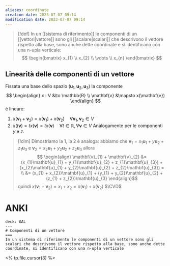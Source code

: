 ```yaml
---
aliases: coordinate
creation date: 2023-07-07 09:14
modification date: 2023-07-07 09:14
---
```


> [!def]
> In un [[sistema di riferimento]] le componenti di un [[vettori|vettore]] sono gli [[scalare|scalari]] che descrivono il vettore rispetto alla base, sono anche dette coordinate e si identificano con una n-upla verticale:
> $$ \begin{bmatrix}
> x_{1} \\
> x_{2} \\
> \vdots \\
> x_{n}
> \end{bmatrix} $$
> 

## Linearità delle componenti di un vettore
Fissata una base dello spazio $(\mathbf{u}_{1},\mathbf{u}_{2},\mathbf{u}_{3})$ la componente
$$ \begin{align}
x : V &\to \mathbb{R} \\
\mathbf{v} &\mapsto x(\mathbf{v})
\end{align} $$
è lineare:
1. $x(\mathbf{v}_{1} + \mathbf{v}_{2}) = x(\mathbf{v}_{1}) + x(\mathbf{v}_{2})\quad \forall \mathbf{v}_{1},\mathbf{v}_{2} \in V$
2. $x(t\mathbf{v}) = tx(\mathbf{v}) = tx(\mathbf{v})\quad \forall t \in \mathbb{R}, \forall \mathbf{v} \in V$
Analogamente per le componenti $y$ e $z$.

>[!dim]
>Dimostriamo la 1, la 2 è analoga:
>abbiamo che $\mathbf{v}_{1} = x_{1}\mathbf{u}_{1} + y\mathbf{u}_{2} + z_{1}\mathbf{u}_{3}$ e $\mathbf{v}_{2} = x_{2}\mathbf{u}_{1} + y_{2}\mathbf{u}_{2} + z_{2}\mathbf{u}_{3}$ allora
>$$ \begin{align}
>\mathbf{v}_{1} + \mathbf{v}_{2} &= (x_{1}\mathbf{u}_{1} + y_{1}\mathbf{u}_{2} + z_{1}\mathbf{u}_{3}) + (x_{2}\mathbf{u}_{1} + y_{2}\mathbf{u}_{2} + z_{2}\mathbf{u}_{3}) = \\
> &= (x_{1} + x_{2})\mathbf{u}_{1} + (y_{1} + y_{2})\mathbf{u}_{2} + (z_{1} + z_{2})\mathbf{u}_{3}
>\end{align}$$
>quindi $x(\mathbf{v}_{1} + \mathbf{v}_{2}) = x_{1} + x_{2} = x(\mathbf{v}_{1}) + x(\mathbf{v}_{2})$
>$\CVD$

# ANKI

```anki
deck: GAL
---
# Componenti di un vettore
===
In un sistema di riferimento le componenti di un vettore sono gli scalari che descrivono il vettore rispetto alla base, sono anche dette coordinate, si identificano con una n-upla verticale
```
<% tp.file.cursor(3) %>